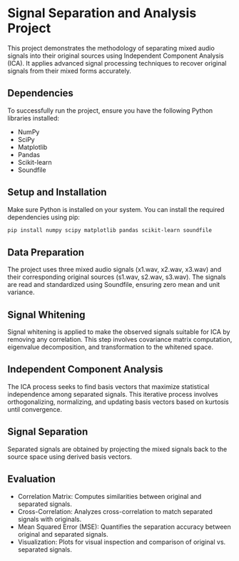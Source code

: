 # Signal Separation and Analysis Project

This project demonstrates the methodology of separating mixed audio signals into their original sources using Independent Component Analysis (ICA). It applies advanced signal processing techniques to recover original signals from their mixed forms accurately.

## Dependencies
To successfully run the project, ensure you have the following Python libraries installed:
- NumPy
- SciPy
- Matplotlib
- Pandas
- Scikit-learn
- Soundfile

## Setup and Installation
Make sure Python is installed on your system. You can install the required dependencies using pip:
```bash
pip install numpy scipy matplotlib pandas scikit-learn soundfile
```
##  Data Preparation
The project uses three mixed audio signals (x1.wav, x2.wav, x3.wav) and their corresponding original sources (s1.wav, s2.wav, s3.wav). The signals are read and standardized using Soundfile, ensuring zero mean and unit variance.


## Signal Whitening
Signal whitening is applied to make the observed signals suitable for ICA by removing any correlation. This step involves covariance matrix computation, eigenvalue decomposition, and transformation to the whitened space.

## Independent Component Analysis
The ICA process seeks to find basis vectors that maximize statistical independence among separated signals. This iterative process involves orthogonalizing, normalizing, and updating basis vectors based on kurtosis until convergence.

## Signal Separation
Separated signals are obtained by projecting the mixed signals back to the source space using derived basis vectors.


## Evaluation
- Correlation Matrix: Computes similarities between original and separated signals.
- Cross-Correlation: Analyzes cross-correlation to match separated signals with originals.
- Mean Squared Error (MSE): Quantifies the separation accuracy between original and separated signals.
- Visualization: Plots for visual inspection and comparison of original vs. separated signals.
